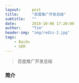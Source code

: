 ```yaml
---
layout:     post
title:      "百度推广开发总结"
subtitle:   ""
date:       2018-10-08 17:20:00
author:     "Tim"
header-img: "img/redis-2.jpg"
tags:
    - Baidu
    - SEM
---
```


> 百度推广开发总结

### 简介
